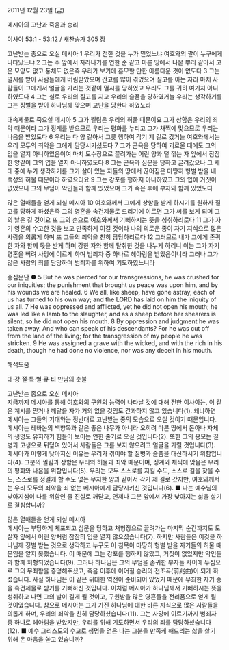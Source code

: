 2011년 12월 23일 (금)

메시아의 고난과 죽음과 승리



이사야 53:1 - 53:12 / 새찬송가 305 장


고난받는 종으로 오실 메시아
1 우리가 전한 것을 누가 믿었느냐 여호와의 팔이 누구에게 나타났느냐 2 그는 주 앞에서 자라나기를 연한 순 같고 마른 땅에서 나온 뿌리 같아서 고운 모양도 없고 풍채도 없은즉 우리가 보기에 흠모할 만한 아름다운 것이 없도다 3 그는 멸시를 받아 사람들에게 버림받았으며 간고를 많이 겪었으며 질고를 아는 자라 마치 사람들이 그에게서 얼굴을 가리는 것같이 멸시를 당하였고 우리도 그를 귀히 여기지 아니하였도다 4 그는 실로 우리의 질고를 지고 우리의 슬픔을 당하였거늘 우리는 생각하기를 그는 징벌을 받아 하나님께 맞으며 고난을 당한다 하였노라

대속제물로 죽으실 메시아
5 그가 찔림은 우리의 허물 때문이요 그가 상함은 우리의 죄악 때문이라 그가 징계를 받으므로 우리는 평화를 누리고 그가 채찍에 맞으므로 우리는 나음을 받았도다 6 우리는 다 양 같아서 그릇 행하여 각기 제 길로 갔거늘 여호와께서는 우리 모두의 죄악을 그에게 담당시키셨도다 7 그가 곤욕을 당하여 괴로울 때에도 그의 입을 열지 아니하였음이여 마치 도수장으로 끌려가는 어린 양과 털 깎는 자 앞에서 잠잠한 양같이 그의 입을 열지 아니하였도다 8 그는 곤욕과 심문을 당하고 끌려갔으나 그 세대 중에 누가 생각하기를 그가 살아 있는 자들의 땅에서 끊어짐은 마땅히 형벌 받을 내 백성의 허물 때문이라 하였으리요 9 그는 강포를 행하지 아니하였고 그의 입에 거짓이 없었으나 그의 무덤이 악인들과 함께 있었으며 그가 죽은 후에 부자와 함께 있었도다

많은 열매들을 얻게 되실 메시아
10 여호와께서 그에게 상함을 받게 하시기를 원하사 질고를 당하게 하셨은즉 그의 영혼을 속건제물로 드리기에 이르면 그가 씨를 보게 되며 그의 날은 길 것이요 또 그의 손으로 여호와께서 기뻐하시는 뜻을 성취하리로다 11 그가 자기 영혼의 수고한 것을 보고 만족하게 여길 것이라 나의 의로운 종이 자기 지식으로 많은 사람을 의롭게 하며 또 그들의 죄악을 친히 담당하리로다 12 그러므로 내가 그에게 존귀한 자와 함께 몫을 받게 하며 강한 자와 함께 탈취한 것을 나누게 하리니 이는 그가 자기 영혼을 버려 사망에 이르게 하며 범죄자 중 하나로 헤아림을 받았음이니라 그러나 그가 많은 사람의 죄를 담당하며 범죄자를 위하여 기도하였느니라

중심문단 ● 5 But he was pierced for our transgressions, he was crushed for our iniquities; the punishment that brought us peace was upon him, and by his wounds we are healed. 6 We all, like sheep, have gone astray, each of us has turned to his own way; and the LORD has laid on him the iniquity of us all. 7 He was oppressed and afflicted, yet he did not open his mouth; he was led like a lamb to the slaughter, and as a sheep before her shearers is silent, so he did not open his mouth. 8 By oppression and judgment he was taken away. And who can speak of his descendants? For he was cut off from the land of the living; for the transgression of my people he was stricken. 9 He was assigned a grave with the wicked, and with the rich in his death, though he had done no violence, nor was any deceit in his mouth.

해석도움





대·강·절·특·별·큐·티 만남의 촛불

고난받는 종으로 오신 메시아  
지금까지 메시아를 통해 여호와의 구원의 능력이 나타날 것에 대해 전한 이사야는, 이 같은 계시를 믿거나 깨달을 자가 거의 없을 것임도 간과하지 않고 있습니다(1). 왜냐하면 메시아는 그들의 기대와는 정반대로 고난받는 종의 모습으로 오실 것이기 때문입니다. 메시아는 레바논의 백향목과 같은 좋은 나무가 아니라 오히려 마른 땅에서 돋아나 자체의 생명도 유지하기 힘들어 보이는 연한 줄기로 오실 것입니다(2). 또한 그의 용모는 질병과 고생으로 뒤덮여 있어서 사람들은 그를 보지 않으려고 얼굴을 가릴 것입니다(3). 메시아가 이렇게 낮아지신 이유는 우리가 겪어야 할 질병과 슬픔을 대신하시기 위함입니다(4). 그분의 찔림과 상함은 우리의 허물과 죄악 때문이며, 징계와 채찍에 맞음은 우리의 평화와 나음을 위함입니다(5). 우리는 모두 스스로를 지킬 수도, 스스로 길을 찾을 수도, 스스로를 정결케 할 수도 없는 무지한 양과 같아서 각기 제 길로 갔지만, 여호와께서는 우리 모두의 죄악을 죄 없는 메시아에게 담당시키신 것입니다(6).
■ 나는 예수님의 낮아지심이 나를 위함인 줄 진실로 깨닫고, 언제나 그분 앞에서 가장 낮아지는 삶을 살기로 결심합니까?

많은 열매들을 얻게 되실 메시아  
메시아는 부당하게 체포되고 심문을 당하고 처형장으로 끌려가는 마지막 순간까지도 도살자 앞에서 어린 양처럼 잠잠히 입을 열지 않으셨습니다(7). 하지만 사람들은 이것을 하나님께 징벌 받는 것으로 생각하고 누구도 이 침묵이 마땅히 형벌 받을 자기들의 허물 때문임을 알지 못했습니다. 이 때문에 그는 강포를 행하지 않았고, 거짓이 없었지만 악인들과 함께 처형되었습니다(9). 그러나 하나님은 그의 무덤을 존귀한 부자들 사이에 두심으로 그의 무죄함을 증명해주셨고, 죽음 이후에 이어질 승리의 전조곡(前兆曲)이 되게 하셨습니다. 사실 하나님은 이 같은 위대한 역전이 준비되어 있었기 때문에 무죄한 자기 종을 속건제물로 받기를 기뻐하신 것입니다. 이처럼 메시아가 하나님께서 기뻐하시는 뜻을 성취하고 나면 그의 날이 길게 될 것이고, 구원받을 많은 영혼들을 전리품으로 얻게 될 것이었습니다. 참으로 메시아는 그가 가진 하나님에 대한 바른 지식으로 많은 사람들을 의롭게 하며, 우리의 죄악을 친히 담당하셨습니다(11). 그는 사망에 이르기까지 범죄자 중 하나로 헤아림을 받았지만, 우리를 위해 기도하면서 우리의 죄를 담당하셨습니다(12).
■ 예수 그리스도의 수고로 생명을 얻은 나는 그분을 만족케 해드리는 삶을 살기 위해 온 마음을 쏟고 있습니까?